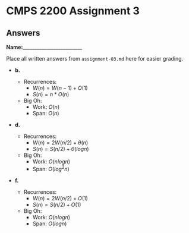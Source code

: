 # CMPS 2200 Assignment 3
## Answers

**Name:**_________________________


Place all written answers from `assignment-03.md` here for easier grading.






- **b.**
    - Recurrences:
        - $W(n) = W(n - 1) + O(1)$
        - $S(n) = n * O(n)$
    - Big Oh:
        - Work: $O(n)$
        - Span: $O(n)$



- **d.**
    - Recurrences:
        - $W(n) = 2W(n/2) + \theta(n)$
        - $S(n) = S(n/2) + \theta(log n)$
    - Big Oh:
        - Work: $O(n logn)$
        - Span: $O(log^2 n)$





- **f.**
    - Recurrences:
        - $W(n) = 2W(n/2) + O(1)$
        - $S(n) = S(n/2) + O(1)$
    - Big Oh:
        - Work: $O(n log n)$
        - Span: $O(logn)$